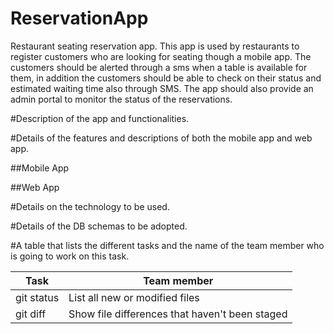 # ReservationApp
Restaurant seating reservation app. This app is used by restaurants to register customers who are looking for seating though a mobile app. The customers should be alerted through a sms when a table is available for them, in addition the customers should be able to check on their status and estimated waiting time also through SMS. The app should also provide an admin portal to monitor the status of the reservations.


#Description of the app and functionalities.

#Details of the features and descriptions of both the mobile app and web app.

##Mobile App

##Web App

#Details on the technology to be used.

#Details of the DB schemas to be adopted.

#A table that lists the different tasks and the name of the team member who is going to work on this task.

| Task | Team member |
| --- | --- |
| git status | List all new or modified files |
| git diff | Show file differences that haven't been staged |
